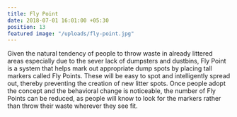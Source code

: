 ```yaml
---
title: Fly Point
date: 2018-07-01 16:01:00 +05:30
position: 13
featured image: "/uploads/fly-point.jpg"
---
```


Given the natural tendency of people to throw waste in already littered areas especially due to the sever lack of dumpsters and dustbins, Fly Point is a system that helps mark out appropriate dump spots by placing tall markers called Fly Points. These will be easy to spot and intelligently spread out, thereby preventing the creation of new litter spots. Once people adopt the concept and the behavioral change is noticeable, the number of Fly Points can be reduced, as people will know to look for the markers rather than throw their waste wherever they see fit.
